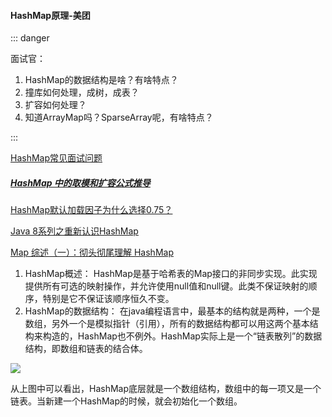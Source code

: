 #### HashMap原理-美团
::: danger

面试官：

1. HashMap的数据结构是啥？有啥特点？
2. 撞库如何处理，成树，成表？
3. 扩容如何处理？
4. 知道ArrayMap吗？SparseArray呢，有啥特点？ 

:::

[HashMap常见面试问题](https://www.cnblogs.com/youzhibing/p/11833040.html)

##### [HashMap 中的取模和扩容公式推导](https://segmentfault.com/a/1190000039294622)

[HashMap默认加载因子为什么选择0.75？](https://www.cnblogs.com/aspirant/p/11470928.html)

[Java 8系列之重新认识HashMap](https://tech.meituan.com/2016/06/24/java-hashmap.html)

[Map 综述（一）：彻头彻尾理解 HashMap](https://blog.csdn.net/justloveyou_/article/details/62893086)

1. HashMap概述：
   HashMap是基于哈希表的Map接口的非同步实现。此实现提供所有可选的映射操作，并允许使用null值和null键。此类不保证映射的顺序，特别是它不保证该顺序恒久不变。 
2. HashMap的数据结构：
	在java编程语言中，最基本的结构就是两种，一个是数组，另外一个是模拟指针（引用），所有的数据结构都可以用这两个基本结构来构造的，HashMap也不例外。HashMap实际上是一个“链表散列”的数据结构，即数组和链表的结合体。

![](../../picture/hashmap.jpg)
	
从上图中可以看出，HashMap底层就是一个数组结构，数组中的每一项又是一个链表。当新建一个HashMap的时候，就会初始化一个数组。